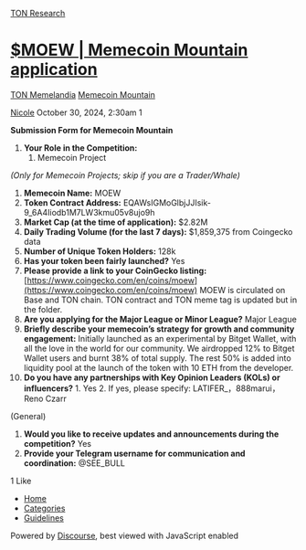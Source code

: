 [TON Research](/)

# [$MOEW | Memecoin Mountain application](/t/moew-memecoin-mountain-application/39289)

[TON Memelandia](/c/ton-memelandia/memecoin-mountain/86)  [Memecoin Mountain](/c/ton-memelandia/memecoin-mountain/86) 

    

[Nicole](https://tonresear.ch/u/Nicole)  October 30, 2024, 2:30am  1

**Submission Form for Memecoin Mountain**

1.  **Your Role in the Competition:**
    1.  Memecoin Project

_(Only for Memecoin Projects; skip if you are a Trader/Whale)_

1.  **Memecoin Name:** MOEW
2.  **Token Contract Address:** EQAWsIGMoGlbjJJIsik-9\_6A4Iiodb1M7LW3kmu05v8ujo9h
3.  **Market Cap (at the time of application):** $2.82M
4.  **Daily Trading Volume (for the last 7 days):** $1,859,375 from Coingecko data
5.  **Number of Unique Token Holders:** 128k
6.  **Has your token been fairly launched?** Yes
7.  **Please provide a link to your CoinGecko listing:** [https://www.coingecko.com/en/coins/moew](https://www.coingecko.com/en/coins/moew) MOEW is circulated on Base and TON chain. TON contract and TON meme tag is updated but in the folder.
8.  **Are you applying for the Major League or Minor League?** Major League
9.  **Briefly describe your memecoin’s strategy for growth and community engagement:** Initially launched as an experimental by Bitget Wallet, with all the love in the world for our community. We airdropped 12% to Bitget Wallet users and burnt 38% of total supply. The rest 50% is added into liquidity pool at the launch of the token with 10 ETH from the developer.
10.  **Do you have any partnerships with Key Opinion Leaders (KOLs) or influencers?**
    1.  Yes
    2.  If yes, please specify: LATIFER\_，888marui，Reno Czarr

(General)

1.  **Would you like to receive updates and announcements during the competition?** Yes
2.  **Provide your Telegram username for communication and coordination:** @SEE\_BULL

  1 Like

*   [Home](/)
*   [Categories](/categories)
*   [Guidelines](/guidelines)

Powered by [Discourse](https://www.discourse.org), best viewed with JavaScript enabled